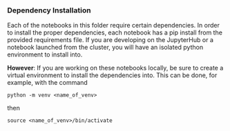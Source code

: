 ### Dependency Installation

Each of the notebooks in this folder require certain dependencies. In order to install the proper dependencies, each notebook has a pip install from the provided requirements file. If you are developing on the JupyterHub or a notebook launched from the cluster, you will have an isolated python environment to install into.

__However__: If you are working on these notebooks locally, be sure to create a virtual environment to install the dependencies into. This can be done, for example, with the command
```
python -m venv <name_of_venv>
```
then
```
source <name_of_venv>/bin/activate
```
